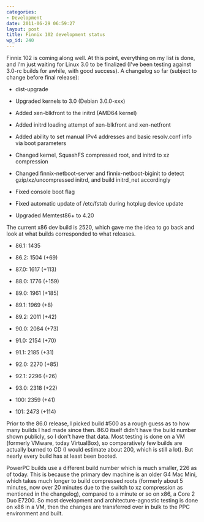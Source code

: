 ```yaml
---
categories:
- Development
date: 2011-06-29 06:59:27
layout: post
title: Finnix 102 development status
wp_id: 240
---
```

Finnix 102 is coming along well. At this point, everything on my list is done, and I'm just waiting for Linux 3.0 to be finalized (I've been testing against 3.0-rc builds for awhile, with good success). A changelog so far (subject to change before final release):

* dist-upgrade
      
* Upgraded kernels to 3.0 (Debian 3.0.0-xxx)
      
* Added xen-blkfront to the initrd (AMD64 kernel)
      
* Added initrd loading attempt of xen-blkfront and xen-netfront
      
* Added ability to set manual IPv4 addresses and basic resolv.conf info via boot parameters
      
* Changed kernel, SquashFS compressed root, and initrd to xz compression
      
* Changed finnix-netboot-server and finnix-netboot-biginit to detect gzip/xz/uncompressed initrd, and build initrd_net accordingly
      
* Fixed console boot flag
      
* Fixed automatic update of /etc/fstab during hotplug device update
      
* Upgraded Memtest86+ to 4.20

The current x86 dev build is 2520, which gave me the idea to go back and look at what builds corresponded to what releases.

* 86.1: 1435
      
* 86.2: 1504 (+69)
      
* 87.0: 1617 (+113)
      
* 88.0: 1776 (+159)
      
* 89.0: 1961 (+185)
      
* 89.1: 1969 (+8)
      
* 89.2: 2011 (+42)
      
* 90.0: 2084 (+73)
      
* 91.0: 2154 (+70)
      
* 91.1: 2185 (+31)
      
* 92.0: 2270 (+85)
      
* 92.1: 2296 (+26)
      
* 93.0: 2318 (+22)
      
* 100: 2359 (+41)
      
* 101: 2473 (+114)

Prior to the 86.0 release, I picked build #500 as a rough guess as to how many builds I had made since then. 86.0 itself didn't have the build number shown publicly, so I don't have that data. Most testing is done on a VM (formerly VMware, today VirtualBox), so comparatively few builds are actually burned to CD (I would estimate about 200, which is still a lot). But nearly every build has at least been booted.

PowerPC builds use a different build number which is much smaller, 226 as of today. This is because the primary dev machine is an older G4 Mac Mini, which takes much longer to build compressed roots (formerly about 5 minutes, now over 20 minutes due to the switch to xz compression as mentioned in the changelog), compared to a minute or so on x86, a Core 2 Duo E7200. So most development and architecture-agnostic testing is done on x86 in a VM, then the changes are transferred over in bulk to the PPC environment and built.
